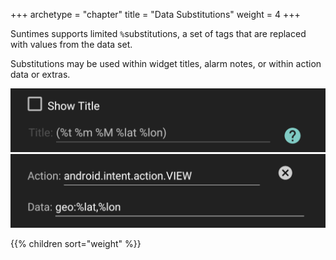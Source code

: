 +++
archetype = "chapter"
title = "Data Substitutions"
weight = 4
+++

Suntimes supports limited `%`substitutions, a set of tags that are replaced with values from the data set.

Substitutions may be used within widget titles, alarm notes, or within action data or extras.

![widget title](images/widget_setting_title.png?width=250px&classes=inline "widget title")
![action data](images/action_setting_data.png?width=250px&classes=inline "action data")

{{% children sort="weight" %}}
